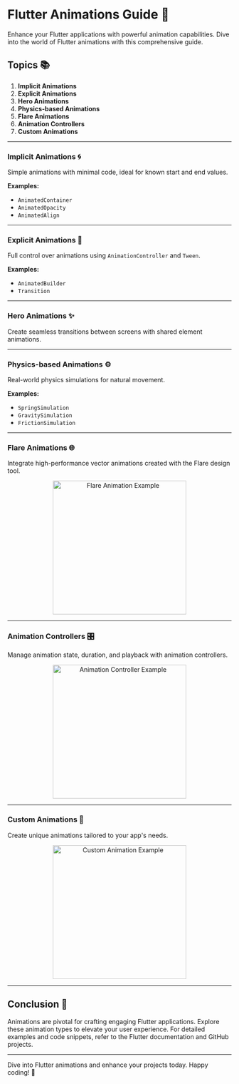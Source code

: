 # Flutter Animations Guide 🌟

Enhance your Flutter applications with powerful animation capabilities. Dive into the world of Flutter animations with this comprehensive guide.

## Topics 📚

1. **Implicit Animations**
2. **Explicit Animations**
3. **Hero Animations**
4. **Physics-based Animations**
5. **Flare Animations**
6. **Animation Controllers**
7. **Custom Animations**

---

### Implicit Animations 🌀

Simple animations with minimal code, ideal for known start and end values.

**Examples:**
- `AnimatedContainer`
- `AnimatedOpacity`
- `AnimatedAlign`



---

### Explicit Animations 🎨

Full control over animations using `AnimationController` and `Tween`.

**Examples:**
- `AnimatedBuilder`
- `Transition`



---

### Hero Animations ✨

Create seamless transitions between screens with shared element animations.



---

### Physics-based Animations ⚙️

Real-world physics simulations for natural movement.

**Examples:**
- `SpringSimulation`
- `GravitySimulation`
- `FrictionSimulation`


---

### Flare Animations 🌐

Integrate high-performance vector animations created with the Flare design tool.

<p align="center">
  <img src="https://flutter.dev/images/catalog-widget-placeholder.png" alt="Flare Animation Example" width="300">
</p>

---

### Animation Controllers 🎛️

Manage animation state, duration, and playback with animation controllers.

<p align="center">
  <img src="https://flutter.dev/images/catalog-widget-placeholder.png" alt="Animation Controller Example" width="300">
</p>

---

### Custom Animations 🎢

Create unique animations tailored to your app's needs.

<p align="center">
  <img src="https://flutter.dev/images/catalog-widget-placeholder.png" alt="Custom Animation Example" width="300">
</p>

---

## Conclusion 📌

Animations are pivotal for crafting engaging Flutter applications. Explore these animation types to elevate your user experience. For detailed examples and code snippets, refer to the Flutter documentation and GitHub projects.

---

Dive into Flutter animations and enhance your projects today. Happy coding! 🚀
